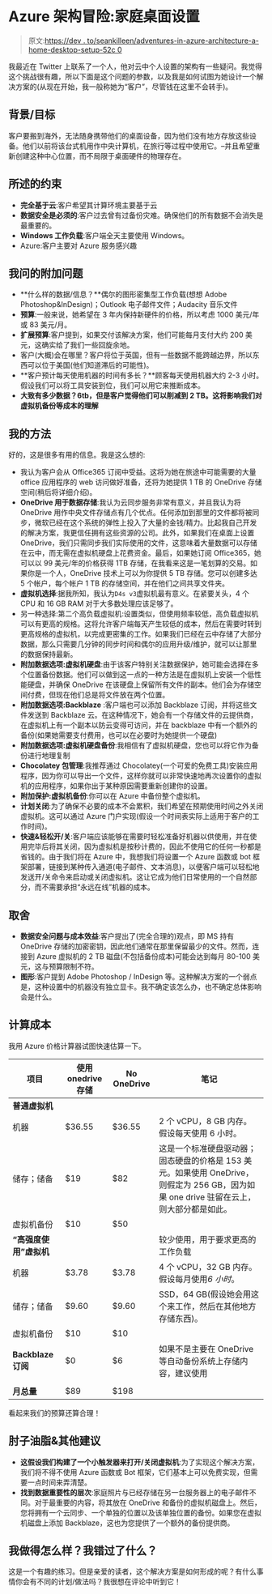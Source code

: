 # Azure 架构冒险:家庭桌面设置

> 原文:[https://dev . to/seankilleen/adventures-in-azure-architecture-a-home-desktop-setup-52c 0](https://dev.to/seankilleen/adventures-in-azure-architecture-a-home-desktop-setup-52c0)

我最近在 Twitter 上联系了一个人，他对云中个人设置的架构有一些疑问。我觉得这个挑战很有趣，所以下面是这个问题的参数，以及我是如何试图为她设计一个解决方案的(从现在开始，我一般称她为“客户”，尽管钱在这里不会转手)。

## [](#background-goal)背景/目标

客户要搬到海外，无法随身携带他们的桌面设备，因为他们没有地方存放这些设备。他们以前将该台式机用作中央计算机，在旅行等过程中使用它。–并且希望重新创建这种中心位置，而不局限于桌面硬件的物理存在。

## [](#the-stated-constraints)所述的约束

*   **完全基于云**:客户希望其计算环境主要基于云
*   **数据安全是必须的**:客户过去曾有过备份灾难。确保他们的所有数据不会消失是最重要的。
*   **Windows 工作负载**:客户端全天主要使用 Windows。
*   Azure:客户主要对 Azure 服务感兴趣

## [](#additional-questions-i-asked)我问的附加问题

*   **什么样的数据/信息？**偶尔的图形密集型工作负载(想想 Adobe Photoshop&InDesign)；Outlook 电子邮件文件；Audacity 音乐文件
*   **预算**:一般来说，她希望在 3 年内保持新硬件的价格，所以考虑 1000 美元/年或 83 美元/月。
*   **扩展预算**:客户提到，如果交付该解决方案，他们可能每月支付大约 200 美元，这确实给了我们一些回旋余地。
*   客户(大概)会在哪里？客户将位于英国，但有一些数据不能跨越边界，所以东西可以位于美国(他们知道滞后的可能性)。
*   **客户预计每天使用机器的时间有多长？**顾客每天使用机器大约 2-3 小时。假设我们可以将工具安装到位，我们可以用它来推断成本。
*   **大致有多少数据？6tb，但是客户觉得他们可以削减到 2 TB。这将影响我们对虚拟机备份等成本的理解**

## [](#my-approach)我的方法

好的，这是很多有用的信息。我是这么想的:

*   我认为客户会从 Office365 订阅中受益。这将为她在旅途中可能需要的大量 office 应用程序的 web 访问做好准备，还将为她提供 1 TB 的 OneDrive 存储空间(稍后将详细介绍)。
*   **OneDrive 用于数据存储**:我认为云同步服务非常有意义，并且我认为将 OneDrive 用作中央文件存储点有几个优点。任何添加到那里的文件都将被同步，微软已经在这个系统的弹性上投入了大量的金钱/精力。比起我自己开发的解决方案，我更信任拥有这些资源的公司。此外，如果我们在桌面上设置 OneDrive，我们只需同步我们实际使用的文件，这意味着大量数据可以存储在云中，而无需在虚拟机硬盘上花费资金。最后，如果她订阅 Office365，她可以以 99 美元/年的价格获得 1TB 存储，在我看来这是一笔划算的交易。如果你是一个人，OneDrive 技术上可以为你提供 5 TB 存储。您可以创建多达 5 个帐户，每个帐户 1 TB 的存储空间，并在他们之间共享文件夹。
*   **虚拟机选择**:据我所知，我认为`D4s v3`虚拟机最有意义。在紧要关头，4 个 CPU 和 16 GB RAM 对于大多数处理应该足够了。
*   另一种选择:第二个高负载虚拟机:设置类似，但使用频率较低，高负载虚拟机可以有更高的规格。这将允许客户端每天产生较低的成本，然后在需要时转到更高规格的虚拟机，以完成更密集的工作。如果我们已经在云中存储了大部分数据，那么只需要几分钟的同步时间和偶尔的应用升级/维护，就可以让那里的数据保持最新。
*   **附加数据选项:虚拟机硬盘**:由于该客户特别关注数据保护，她可能会选择在多个位置备份数据。他们可以做到这一点的一种方法是在虚拟机上安装一个低性能硬盘，并确保 OneDrive 在该硬盘上保留所有文件的副本。他们会为存储空间付费，但现在他们总是将文件放在两个位置。
*   **附加数据选项:Backblaze** :客户端也可以添加 Backblaze 订阅，并将这些文件发送到 Backblaze 云。在这种情况下，她会有一个存储文件的云提供商，在虚拟机上有一个副本以防云变得可访问，并在 backblaze 中有一个额外的备份(如果她需要支付费用，也可以在必要时为她提供一个硬盘)
*   **附加数据选项:虚拟机硬盘备份**:我相信有了虚拟机硬盘，您也可以将它作为备份进行地理复制
*   **Chocolatey 包管理**:我推荐通过 Chocolatey(一个可爱的免费工具)安装应用程序，因为你可以导出一个文件，这样你就可以非常快速地再次设置你的虚拟机的应用程序，如果你出于某种原因需要重新创建你的设置。
*   **附加保护:虚拟机备份**:你可以在 Azure 中备份整个虚拟机。
*   **计划关闭**:为了确保不必要的成本不会累积，我们希望在预期使用时间之外关闭虚拟机。这可以通过 Azure 门户实现(假设一个时间表实际上适用于客户的工作时间)。
*   **快速&轻松开/关**:客户端应该能够在需要时轻松准备好机器以供使用，并在使用完毕后将其关闭，因为虚拟机是按秒计费的，因此不使用它的任何一秒都是省钱的。由于我们将在 Azure 中，我想我们将设置一个 Azure 函数或 bot 框架部署，链接到某种传入通道(电子邮件、文本消息)，以便客户端可以轻松地发送开/关命令来启动或关闭虚拟机。这让它成为他们日常使用的一个自然部分，而不需要承担“永远在线”机器的成本。

## [](#tradeoffs)取舍

*   **数据安全问题与成本效益**:客户提出了(完全合理的)观点，即 MS 持有 OneDrive 存储的加密密钥，因此他们通常在那里保留最少的文件。然而，连接到 Azure 虚拟机的 2 TB 磁盘(不包括备份成本)可能会达到每月 80-100 美元，这与预算限制不符。
*   **图形**:客户提到 Adobe Photoshop / InDesign 等。这种解决方案的一个弱点是，这种设置中的机器没有独立显卡。我不确定该怎么办，也不确定总体影响会是什么。

## [](#calculating-the-cost)计算成本

我用 Azure 价格计算器试图快速估算一下。

| 项目 | 使用 onedrive 存储 | No OneDrive | 笔记 |
| --- | --- | --- | --- |
| **普通虚拟机** |  |  |  |
| 机器 | $36.55 | $36.55 | 2 个 vCPU，8 GB 内存。假设每天使用 6 小时。 |
| 储存；储备 | $19 | $82 | 这是一个标准硬盘驱动器；固态硬盘的价格是 153 美元。如果使用 OneDrive，则假定为 256 GB，因为如果 one drive 驻留在云上，则大部分都是如此。 |
| 虚拟机备份 | $10 | $50 |  |
| **“高强度使用”虚拟机** |  |  | 较少使用，用于要求更高的工作负载 |
| 机器 | $3.78 | $3.78 | 4 个 vCPU，32 GB 内存。假设每月使用*6 小时*。 |
| 储存；储备 | $9.60 | $9.60 | SSD，64 GB(假设她会用这个来工作，然后在其他地方存储东西)。 |
| 虚拟机备份 | $10 | $10 |  |
| **Backblaze 订阅** | $0 | $6 | 如果不是主要在 OneDrive 等自动备份系统上存储内容，建议使用 |
|  |  |  |  |
| **月总量** | $89 | $198 |  |

看起来我们的预算还算合理！

## [](#elbow-grease-amp-other-suggestions)肘子油脂&其他建议

*   **这假设我们构建了一个小触发器来打开/关闭虚拟机**:为了实现这个解决方案，我们将不得不使用 Azure 函数或 Bot 框架，它们基本上可以免费实现，但需要一点时间来弄清楚。
*   **找到数据重要性的层次**:家庭照片与已经存储在另一台服务器上的电子邮件不同。对于最重要的内容，将其放在 OneDrive 和备份的虚拟机磁盘上。然后，您将拥有一个云同步、一个单独的位置以及该单独位置的备份。如果您在虚拟机磁盘上添加 Backblaze，这也为您提供了一个额外的备份提供商。

## 我做得怎么样？我错过了什么？

这是一个有趣的练习。但是亲爱的读者，这个解决方案是如何形成的呢？有什么事情你会有不同的计划/做法吗？我很想在评论中听到它！